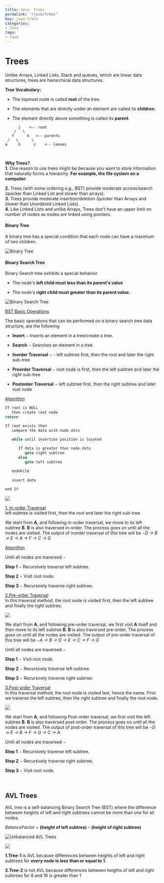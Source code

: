 ```yaml
---
title: Java- Trees
permalink: "/java/trees"
key: java-trees
categories:
- Java
tags:
- Java
---
```


Trees
=========

Unlike Arrays, Linked Lists, Stack and queues, which are linear data structures,
trees are hierarchical data structures.

**Tree Vocabulary:**

-   The topmost node is called **root** of the tree.

-   The elements that are directly under an element are called its **children**.

-   The element directly above something is called its **parent**.
```dos
      j    <-- root
    /   \
   f      k   <-- parents
 /   \      \
a     h      z    <-- leaves
```
<br>

**Why Trees?**  
**1.** One reason to use trees might be because you want to store information
that naturally forms a hierarchy. **For example, the file system on a
computer**:

**2.** Trees (with some ordering e.g., BST) provide moderate access/search
(quicker than Linked List and slower than arrays).  
**3.** Trees provide moderate insertion/deletion (quicker than Arrays and slower
than Unordered Linked Lists).  
**4.** Like Linked Lists and unlike Arrays, Trees don’t have an upper limit on
number of nodes as nodes are linked using pointers.

#### Binary Tree

A binary tree has a special condition that each node can have a maximum of two
children.

![Binary Tree](media/f3b876ba1089e6aced04dc1f724d9bea.jpg)

#### Binary Search Tree

Binary Search tree exhibits a special behavior.

-   The node's **left child must less than its parent's value**

-   The node's **right child must greater than its parent value.**

![Binary Search Tree](media/335c1557616b4d142b8c5761fbea103b.jpg)

<u>BST Basic Operations</u>

The basic operations that can be performed on a binary search tree data
structure, are the following

-   **Insert** − Inserts an element in a tree/create a tree.

-   **Search** − Searches an element in a tree.

-   **Inorder Traversal** − - left subtree first, then the root and later the
    right sub-tree.

-   **Preorder Traversal** − root node is first, then the left subtree and later
    the right sub-tree

-   **Postorder Traversal** − left subtree first, then the right subtree and
    later root node

<u>Algorithm</u>
```java
If root is NULL 
   then create root node
return

If root exists then
   compare the data with node.data
   
   while until insertion position is located

      If data is greater than node.data
         goto right subtree
      else
         goto left subtree

   endwhile 
   
   insert data
	
end If
```

![](media/10b30abe4d8a5bc8c87accd83fd460e6.jpg)

<u>1. In-order Traversal</u>  
left subtree is visited first, then the root and later
the right sub-tree.

We start from **A**, and following in-order traversal, we move to its left
subtree **B**. **B** is also traversed in-order. The process goes on until all
the nodes are visited. The output of inorder traversal of this tree will be −*D
→ B → E → A → F → C → G*

<u>Algorithm</u>

Until all nodes are traversed −

**Step 1** − Recursively traverse left subtree.

**Step 2** − Visit root node.

**Step 3** − Recursively traverse right subtree.

<u>2.Pre-order Traversal</u>  
In this traversal method, the root node is visited first, then the left subtree
and finally the right subtree.

![](media/e709bc3c41d191856f47bcce3883506e.jpg)

We start from **A**, and following pre-order traversal, we first
visit **A** itself and then move to its left subtree **B**. **B** is also
traversed pre-order. The process goes on until all the nodes are visited. The
output of pre-order traversal of this tree will be −*A → B → D → E → C → F → G*

Until all nodes are traversed −

**Step 1** − Visit root node.

**Step 2** − Recursively traverse left subtree.

**Step 3** − Recursively traverse right subtree.

<u>3.Post-order Traversal</u>   
In this traversal method, the root node is visited last, hence the name. First
we traverse the left subtree, then the right subtree and finally the root node.

![](media/668ec617e47b86bf8123200ec8b18e3d.jpg)

We start from **A**, and following Post-order traversal, we first visit the left
subtree **B**. **B** is also traversed post-order. The process goes on until all
the nodes are visited. The output of post-order traversal of this tree will be
−*D → E → B → F → G → C → A*

Until all nodes are traversed −

**Step 1** − Recursively traverse left subtree.

**Step 2** − Recursively traverse right subtree.

**Step 3** − Visit root node.

<br>

## AVL Trees

AVL tree is a self-balancing Binary Search Tree (BST) where the difference
between heights of left and right subtrees cannot be more than one for all
nodes.

*BalanceFactor* = **(height of left subtree)** – **(height of right subtree)**

![Unbalanced AVL Trees](media/cfdb90c5feddc0e43759cb58e9050190.jpg)

![](media/2b977ce0f656789da8df721467dcfb6f.png)

  
  
**1.Tree-1** is AVL because differences between heights of left and right
subtrees for **every node is less than or equal to 1.**

  
**2.Tree-2** is not AVL because differences between heights of left and right
subtrees for 8 and 18 is greater than 1
